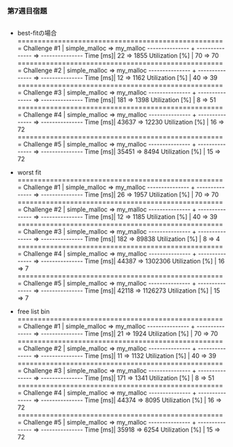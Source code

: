 ### 第7週目宿題

## 
- best-fitの場合
====================================================
Challenge #1    |   simple_malloc =>       my_malloc
--------------- + --------------- => ---------------
       Time [ms]|              22 =>            1855
Utilization [%] |              70 =>              70
====================================================
Challenge #2    |   simple_malloc =>       my_malloc
--------------- + --------------- => ---------------
       Time [ms]|              12 =>            1162
Utilization [%] |              40 =>              39
====================================================
Challenge #3    |   simple_malloc =>       my_malloc
--------------- + --------------- => ---------------
       Time [ms]|             181 =>            1398
Utilization [%] |               8 =>              51
====================================================
Challenge #4    |   simple_malloc =>       my_malloc
--------------- + --------------- => ---------------
       Time [ms]|           43637 =>           12230
Utilization [%] |              16 =>              72
====================================================
Challenge #5    |   simple_malloc =>       my_malloc
--------------- + --------------- => ---------------
       Time [ms]|           35451 =>            8494
Utilization [%] |              15 =>              72

- worst fit
====================================================
Challenge #1    |   simple_malloc =>       my_malloc
--------------- + --------------- => ---------------
       Time [ms]|              26 =>            1957
Utilization [%] |              70 =>              70
====================================================
Challenge #2    |   simple_malloc =>       my_malloc
--------------- + --------------- => ---------------
       Time [ms]|              12 =>            1185
Utilization [%] |              40 =>              39
====================================================
Challenge #3    |   simple_malloc =>       my_malloc
--------------- + --------------- => ---------------
       Time [ms]|             182 =>           89838
Utilization [%] |               8 =>               4
====================================================
Challenge #4    |   simple_malloc =>       my_malloc
--------------- + --------------- => ---------------
       Time [ms]|           44387 =>         1302306
Utilization [%] |              16 =>               7
====================================================
Challenge #5    |   simple_malloc =>       my_malloc
--------------- + --------------- => ---------------
       Time [ms]|           42118 =>         1126273
Utilization [%] |              15 =>               7

- free list bin
====================================================
Challenge #1    |   simple_malloc =>       my_malloc
--------------- + --------------- => ---------------
       Time [ms]|              21 =>            1924
Utilization [%] |              70 =>              70
====================================================
Challenge #2    |   simple_malloc =>       my_malloc
--------------- + --------------- => ---------------
       Time [ms]|              11 =>            1132
Utilization [%] |              40 =>              39
====================================================
Challenge #3    |   simple_malloc =>       my_malloc
--------------- + --------------- => ---------------
       Time [ms]|             171 =>            1341
Utilization [%] |               8 =>              51
====================================================
Challenge #4    |   simple_malloc =>       my_malloc
--------------- + --------------- => ---------------
       Time [ms]|           44374 =>            8095
Utilization [%] |              16 =>              72
====================================================
Challenge #5    |   simple_malloc =>       my_malloc
--------------- + --------------- => ---------------
       Time [ms]|           35918 =>            6254
Utilization [%] |              15 =>              72
